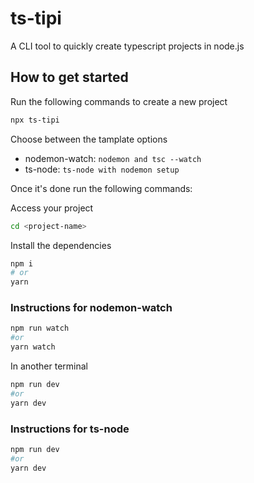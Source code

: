 # ts-tipi
A CLI tool to quickly create typescript projects in node.js

## How to get started
Run the following commands to create a new project
```bash
npx ts-tipi
```
Choose between the tamplate options
- nodemon-watch: `nodemon and tsc --watch`
- ts-node: `ts-node with nodemon setup`

Once it's done run the following commands:

Access your project
```bash
cd <project-name>
```

Install the dependencies
```bash
npm i
# or 
yarn
```
### Instructions for nodemon-watch
```bash
npm run watch
#or
yarn watch
```
In another terminal
```bash
npm run dev
#or
yarn dev
```
### Instructions for ts-node
```bash
npm run dev
#or
yarn dev
```
